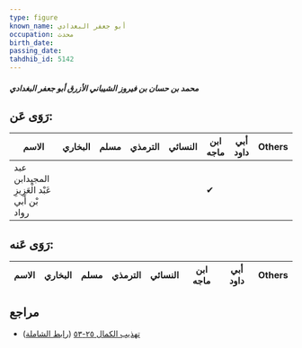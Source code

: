 ```yaml
---
type: figure
known_name: أبو جعفر البغدادي
occupation: محدث
birth_date:
passing_date:
tahdhib_id: 5142
---
```

##### محمد بن حسان بن فيروز الشيباني الأزرق أبو جعفر البغدادي

## رَوَى عَن:
| الاسم                                        | البخاري | مسلم | الترمذي | النسائي | ابن ماجه | أبي داود | Others |
| -------------------------------------------- | ------- | ---- | ------- | ------- | -------- | -------- | ------ |
| عبد المجيدابن عَبْد الْعَزِيزِ بْن أَبي رواد |         |      |         |         | ✔        |          |        |
## رَوَى عَنه:
| الاسم | البخاري | مسلم | الترمذي | النسائي | ابن ماجه | أبي داود | Others |
| ----- | ------- | ---- | ------- | ------- | -------- | -------- | ------ |
## مراجع
- [تهذيب الكمال ٢٥-٥٣](obsidian://open?vault=Tahdhib-al-Kamal&file=Figures/٥١٤٢-محمد%20بن%20حسان%20بن%20فيروز%20الشيباني%20الأزرق%20أبو%20جعفر%20البغدادي) ([رابط الشاملة](https://shamela.ws/book/3722/13146))